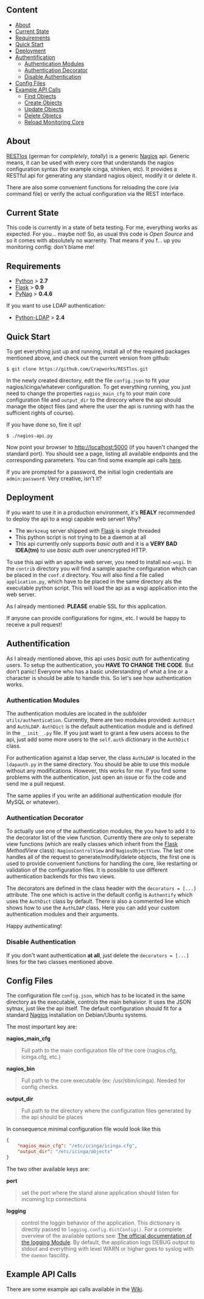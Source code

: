 ## Content

- [About](#about)
- [Current State](#current-state)
- [Requirements](#requirements)
- [Quick Start](#quick-start)
- [Deployment](#deployment)
- [Authentification](#authentification)
    - [Authentication Modules](#authentication-modules)
    - [Authentication Decorator](#authentication-decorator)
    - [Disable Authentication](#disable-authentication)
- [Config Files](#config-files)
- [Example API Calls](https://github.com/Crapworks/RESTlos/wiki/Examples)
    - [Find Objects](https://github.com/Crapworks/RESTlos/wiki/Examples#wiki-find-objects)
    - [Create Objects](https://github.com/Crapworks/RESTlos/wiki/Examples#wiki-create-objects)
    - [Update Objects](https://github.com/Crapworks/RESTlos/wiki/Examples#wiki-update-objects)
    - [Delete Objetcs](https://github.com/Crapworks/RESTlos/wiki/Examples#wiki-delete-objetcs)
    - [Reload Monitoring Core](https://github.com/Crapworks/RESTlos/wiki/Examples#wiki-reload-monitoring-core)

## About

[RESTlos] \(german for _completely_, _totally_\) is a generic [Nagios] api. Generic means, it can be used with 
every core that understands the nagios configuration syntax (for example icinga, shinken, etc). It provides a RESTful 
api for generating any standard nagios object, modify it or delete it. 

There are also some convenient functions for reloading the core (via command file) or verify the actual configuration 
via the REST interface.

## Current State

This code is currently in a state of beta testing. For me, everything works as expected. For you... maybe not! So, as 
usual this code is _Open Source_ and so it comes with absolutely no warrenty. 
That means if you f... up you monitoring config: don't blame me!

## Requirements

- [Python] > **2.7**
- [Flask] > **0.9**
- [PyNag] > **0.4.6**

If you want to use LDAP authentication:

- [Python-LDAP] > **2.4**

## Quick Start

To get everything just up and running, install all of the required packages mentioned above, and check out the current 
version from github:

```
$ git clone https://github.com/Crapworks/RESTlos.git
```

In the newly created directory, edit the file `config.json` to fit your nagios/icinga/whatever configuration. 
To get everything running, you just need to change the properties `nagios_main_cfg` to your main core configuration 
file and `output_dir` to the direcory where the api should manage the object files (and where the user the api is 
running with has the sufficient rights of course).

If you have done so, fire it up!

```
$ ./nagios-api.py
```

Now point your browser to [http://localhost:5000](http://localhost:5000) (if you haven't changed the standard port). 
You should see a page, listing all available endpoints and the corresponding parameters. You can find some 
example api calls [here](https://github.com/Crapworks/RESTlos/wiki/Examples).

If you are prompted for a password, the initial login credentials are `admin:password`. Very creative, isn't it?

## Deployment

If you want to use it in a production environment, it's **REALY** recommended to deploy the api to a wsgi capable web 
server! Why?
- The `Werkzeug` server shipped with [Flask] is single threaded
- This python script is not trying to be a daemon at all
- This api currently only supports _basic auth_ and it is a **VERY BAD IDEA(tm)** to use _basic auth_ over unencrypted HTTP.

To use this api with an apache web server, you need to install `mod-wsgi`. In the `contrib` directory you will find a 
sample apache configuration which can be placed in the `conf.d` directory. You will also find a file called
`application.py`, which have to be placed in the same directory als the executable python script. This will load
the api as a wsgi application into the web server.

As I already mentioned: **PLEASE** enable SSL for this application.

If anyone can provide configurations for nginx, etc. I would be happy to receive a pull request!

## Authentification

As I already mentioned above, this api uses _basic auth_ for authenticating users. To setup the authentication, 
you **HAVE TO CHANGE THE CODE**. But don't panic! Everyone who has a basic understanding of what a line or a 
character is should be able to handle this. So let's see how authentication works.

### Authentication Modules

The authentication modules are located in the subfolder `utils/authentication`. Currently, there are two modules
provided: `AuthDict` and `AuthLDAP`. `AuthDict` is the default authentication module and is defined in the `__init__.py`
file. If you just want to grant a few users access to the api, just add some more users to the `self.auth` dictionary 
in the `AuthDict` class.

For authentication against a ldap server, the class `AuthLDAP` is located in the `ldapauth.py` in the same directory. 
You should be able to use this module without any modifications. However, this works for _me_. If you find some 
problems with the authentication, just open an issue or fix the code and send me a pull request.

The same applies if you write an additional authentication module (for MySQL or whatever).

### Authentication Decorator

To actually use one of the authentication modules, the you have to add it to the decorator list of the view function.
Currently there are only to seperate view functions (which are really classes which inherit from the 
[Flask] _MethodView_ class): `NagiosControlView` and `NagiosObjectView`. The last one handles all of the request to
generate/modify/delete objects, the first one is used to provide convenient functions for handling the core, like 
restarting or validation of the configuration files. It is possible to use different authentication backends for this 
two views.

The decorators are defined in the class header with the `decorators = [...]` attribute. The one which is active in 
the default config is `Authentify` which uses the `AuthDict` class by default. There is also a commented line which 
shows how to use the `AuthLDAP` class. Here you can add your custom authentication modules and their arguments.

Happy authenticating!

### Disable Authentication

If you don't want authentication **at all**, just delete the `decorators = [...]` lines for the two classes mentioned
above.

## Config Files

The configuration file `config.json`, which has to be located in the same directory as the executable, controls the
main behaivior. It uses the JSON sytnax, just like the api itself. The default configuration should fit for a standard 
[Nagios] installation on Debian/Ubuntu systems. 

The most important key are:

**nagios_main_cfg**

>Full path to the main configuration file of the core (nagios.cfg, icinga.cfg, etc.)

**nagios_bin**

>Full path to the core executable (ex: /usr/sbin/icinga). Needed for config checks.

**output_dir**

>Full path to the directory where the configuration files generated by the api should be places

In consequence minimal configuration file would look like this

```json
{
    "nagios_main_cfg": "/etc/icinga/icinga.cfg",
    "output_dir": "/etc/icinga/objects"
}
```

The two other available keys are:

**port**

>set the port where the stand alone application should listen for incoming tcp connections 

**logging**

>control the loggin behavior of the application. This dictionary is directly passed to `logging.config.dictConfig()`.
>For a complete overview of the available options see: 
>[The official documentation of the logging Module](http://docs.python.org/dev/library/logging.config.html).
>By default, the application logs DEBUG output to stdout and everything with level WARN or higher goes to syslog
>with the `daemon` fascility.

## Example API Calls

There are some example api calls available in the [Wiki](https://github.com/Crapworks/RESTlos/wiki/Examples).

[RESTlos]:https://github.com/Crapworks/RESTlos
[Nagios]:http://nagios.org
[Python]:http://python.org
[Flask]:http://flask.pocoo.org
[PyNag]:https://github.com/pynag/pynag
[Curl]:http://curl.haxx.se
[Python-LDAP]:http://www.python-ldap.org
